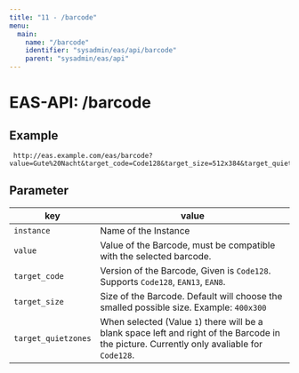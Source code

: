 ```yaml
---
title: "11 - /barcode"
menu:
  main:
    name: "/barcode"
    identifier: "sysadmin/eas/api/barcode"
    parent: "sysadmin/eas/api"
---
```

#  EAS-API: /barcode

##  Example

~~~
 http://eas.example.com/eas/barcode?value=Gute%20Nacht&target_code=Code128&target_size=512x384&target_quietzones=1&instance=example
~~~


##  Parameter


|key|value|
|---|---|
|`instance`          |Name of the Instance|
|`value`             |Value of the Barcode, must be compatible with the selected barcode.|
|`target_code`       |Version of the Barcode, Given is `Code128`. Supports `Code128`, `EAN13`, `EAN8`.|
|`target_size`       |Size of the Barcode. Default will choose the smalled possible size. Example: `400x300`|
|`target_quietzones` |When selected (Value `1`) there will be a blank space left and right of the Barcode in the picture. Currently only avaliable for `Code128`.|

 
